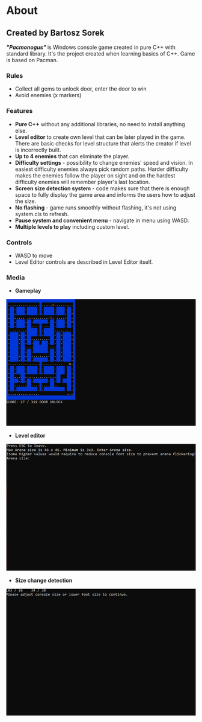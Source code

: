 # About
## Created by Bartosz Sorek
***"Pacmonogus"*** is Windows console game created in pure C++ with standard library. It's the project created when learning basics of C++. Game is based on Pacman.
### Rules
- Collect all gems to unlock door, enter the door to win
- Avoid enemies (x markers)
### Features
- **Pure C++** without any additional libraries, no need to install anything else.
- **Level editor** to create own level that can be later played in the game. There are basic checks for level structure that alerts the creator if level is incorrectly built.
- **Up to 4 enemies** that can eliminate the player.
- **Difficulty settings** - possibility to change enemies' speed and vision. In easiest difficulty enemies always pick random paths. Harder difficulty makes the enemies follow the player on sight and on the hardest difficulty enemies will remember player's last location.
- **Screen size detection system** - code makes sure that there is enough space to fully display the game area and informs the users how to adjust the size.
- **No flashing** - game runs smoothly without flashing, it's not using system.cls to refresh.
- **Pause system and convenient menu** - navigate in menu using WASD.
- **Multiple levels to play** including custom level.
### Controls
- WASD to move
- Level Editor controls are described in Level Editor itself.
### Media
- **Gameplay**
  
![Gameplay](Preview/PacmogusGameplay.gif)
- **Level editor**
  
![Level Editor](Preview/Editor.gif)
- **Size change detection**
  
![Size change detection](Preview/SizeChange.gif)
